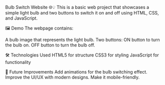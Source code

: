 Bulb Switch Website 🌐💡
This is a basic web project that showcases a simple light bulb and two buttons to switch it on and off using HTML, CSS, and JavaScript.

🖼️ Demo
The webpage contains:

A bulb image that represents the light bulb.
Two buttons:
ON button to turn the bulb on.
OFF button to turn the bulb off.


🛠️ Technologies Used
HTML5 for structure
CSS3 for styling
JavaScript for functionality


🔮 Future Improvements
Add animations for the bulb switching effect.
Improve the UI/UX with modern designs.
Make it mobile-friendly.
